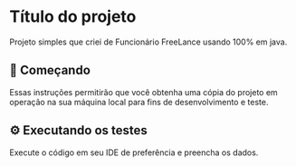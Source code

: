 # Título do projeto

Projeto simples que criei de Funcionário FreeLance usando 100% em java.

## 🚀 Começando

Essas instruções permitirão que você obtenha uma cópia do projeto em operação na sua máquina local para fins de desenvolvimento e teste.

## ⚙️ Executando os testes

Execute o código em seu IDE de preferência e preencha os dados.
